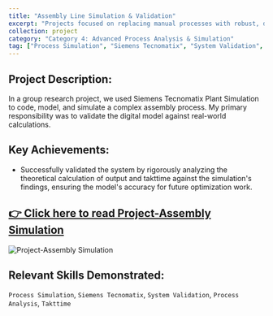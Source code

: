 ```yaml
---
title: "Assembly Line Simulation & Validation"
excerpt: "Projects focused on replacing manual processes with robust, digital solutions and integrating them with enterprise systems like SAP."
collection: project
category: "Category 4: Advanced Process Analysis & Simulation"
tag: ["Process Simulation", "Siemens Tecnomatix", "System Validation", "Process Analysis", "Takttime"]
---
```


## Project Description: 
In a group research project, we used Siemens Tecnomatix Plant Simulation to code, model, and simulate a complex assembly process. 
My primary responsibility was to validate the digital model against real-world calculations.

## Key Achievements: 
- Successfully validated the system by rigorously analyzing the theoretical calculation of output and takttime against the simulation's findings, ensuring the model's accuracy for future optimization work.

## [👉 Click here to read Project-Assembly Simulation](files/Project-Assembly%20Simulation.pdf)

![Project-Assembly Simulation](https://yen010390.github.io/images/Project-Assembly-Simulation.png)


## Relevant Skills Demonstrated: 
`Process Simulation`, `Siemens Tecnomatix`, `System Validation`, `Process Analysis`, `Takttime`
